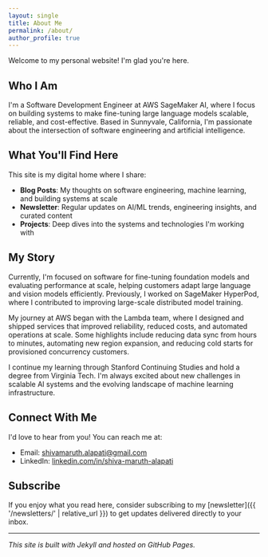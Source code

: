 ```yaml
---
layout: single
title: About Me
permalink: /about/
author_profile: true
---
```


Welcome to my personal website! I'm glad you're here.

## Who I Am

I'm a Software Development Engineer at AWS SageMaker AI, where I focus on building systems to make fine-tuning large language models scalable, reliable, and cost-effective. Based in Sunnyvale, California, I'm passionate about the intersection of software engineering and artificial intelligence.

## What You'll Find Here

This site is my digital home where I share:

- **Blog Posts**: My thoughts on software engineering, machine learning, and building systems at scale
- **Newsletter**: Regular updates on AI/ML trends, engineering insights, and curated content
- **Projects**: Deep dives into the systems and technologies I'm working with

## My Story

Currently, I'm focused on software for fine-tuning foundation models and evaluating performance at scale, helping customers adapt large language and vision models efficiently. Previously, I worked on SageMaker HyperPod, where I contributed to improving large-scale distributed model training.

My journey at AWS began with the Lambda team, where I designed and shipped services that improved reliability, reduced costs, and automated operations at scale. Some highlights include reducing data sync from hours to minutes, automating new region expansion, and reducing cold starts for provisioned concurrency customers.

I continue my learning through Stanford Continuing Studies and hold a degree from Virginia Tech. I'm always excited about new challenges in scalable AI systems and the evolving landscape of machine learning infrastructure.

## Connect With Me

I'd love to hear from you! You can reach me at:

- Email: [shivamaruth.alapati@gmail.com](mailto:shivamaruth.alapati@gmail.com)
- LinkedIn: [linkedin.com/in/shiva-maruth-alapati](https://www.linkedin.com/in/shiva-maruth-alapati/)

## Subscribe

If you enjoy what you read here, consider subscribing to my [newsletter]({{ '/newsletters/' | relative_url }}) to get updates delivered directly to your inbox.

---

*This site is built with Jekyll and hosted on GitHub Pages.*